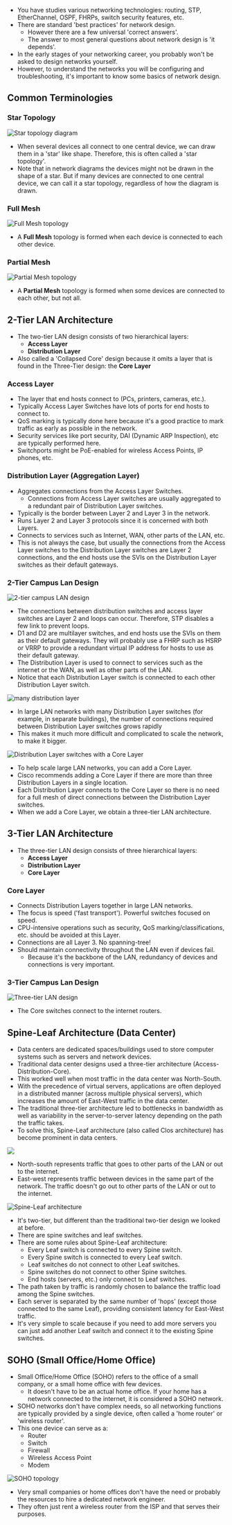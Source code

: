 * You have studies various networking technologies: routing, STP, EtherChannel, OSPF, FHRPs, switch security features, etc.
* There are standard 'best practices' for network design.
	* However there are a few universal 'correct answers'.
	* The answer to most general questions about network design is 'it depends'.
* In the early stages of your networking career, you probably won't be asked to design networks yourself.
* However, to understand the networks you will be configuring and troubleshooting, it's important to know some basics of network design.
## Common Terminologies
### Star Topology
![Star topology diagram](./img3/star-topology.png)
* When several devices all connect to one central device, we can draw them in a 'star' like shape. Therefore, this is often called a 'star topology'.
* Note that in network diagrams the devices might not be drawn in the shape of a star. But if many devices are connected to one central device, we can call it a star topology, regardless of how the diagram is drawn.
### Full Mesh
![Full Mesh topology](./img3/full-mesh-topology.png)
* A **Full Mesh** topology is formed when each device is connected to each other device.
### Partial Mesh
![Partial Mesh topology](./img3/partial-mesh-topology.png)
* A **Partial Mesh** topology is formed when some devices are connected to each other, but not all.
## 2-Tier LAN Architecture
* The two-tier LAN design consists of two hierarchical layers:
	* **Access Layer**
	* **Distribution Layer**
* Also called a 'Collapsed Core' design because it omits a layer that is found in the Three-Tier design: the **Core Layer**
### Access Layer
* The layer that end hosts connect to (PCs, printers, cameras, etc.).
* Typically Access Layer Switches have lots of ports for end hosts to connect to.
* QoS marking is typically done here because it's a good practice to mark traffic as early as possible in the network.
* Security services like port security, DAI (Dynamic ARP Inspection), etc are typically performed here.
* Switchports might be PoE-enabled for wireless Access Points, IP phones, etc.
### Distribution Layer (Aggregation Layer)
* Aggregates connections from the Access Layer Switches.
	* Connections from Access Layer switches are usually aggregated to a redundant pair of Distribution Layer switches.
* Typically is the border between Layer 2 and Layer 3 in the network. 
* Runs Layer 2 and Layer 3 protocols since it is concerned with both Layers.
* Connects to services such as Internet, WAN, other parts of the LAN, etc.
* This is not always the case, but usually the connections from the Access Layer switches to the Distribution Layer switches are Layer 2 connections, and the end hosts use the SVIs on the Distribution Layer switches as their default gateways.
### 2-Tier Campus Lan Design
![2-tier campus LAN design](./img3/two-tier-campus-lan-design.png)
* The connections between distribution switches and access layer switches are Layer 2 and loops can occur. Therefore, STP disables a few link to prevent loops.
* D1 and D2 are multilayer switches, and end hosts use the SVIs on them as their default gateways. They will probably use a FHRP such as HSRP or VRRP to provide a redundant virtual IP address for hosts to use as their default gateway.
* The Distribution Layer is used to connect to services such as the internet or the WAN, as well as other parts of the LAN.
* Notice that each Distribution Layer switch is connected to each other Distribution Layer switch.

![many distribution layer](./img3/many-distribution-layer.png)
* In large LAN networks with many Distribution Layer switches (for example, in separate buildings), the number of connections required between Distribution Layer switches grows rapidly
* This makes it much more difficult and complicated to scale the network, to make it bigger.

![Distribution Layer switches with a Core Layer](./img3/distribution-layer-switches-with-core-layer.png)
* To help scale large LAN networks, you can add a Core Layer.
* Cisco recommends adding a Core Layer if there are more than three Distribution Layers in a single location.
* Each Distribution Layer connects to the Core Layer so there is no need for a full mesh of direct connections between the Distribution Layer switches.
* When we add a Core Layer, we obtain a three-tier LAN architecture.
## 3-Tier LAN Architecture
* The three-tier LAN design consists of three hierarchical layers:
	* **Access Layer**
	* **Distribution Layer**
	* **Core Layer**
### Core Layer
* Connects Distribution Layers together in large LAN networks.
* The focus is speed ('fast transport'). Powerful switches focused on speed.
* CPU-intensive operations such as security, QoS marking/classifications, etc. should be avoided at this Layer.
* Connections are all Layer 3. No spanning-tree!
* Should maintain connectivity throughout the LAN even if devices fail.
	* Because it's the backbone of the LAN, redundancy of devices and connections is very important.
### 3-Tier Campus Lan Design
![Three-tier LAN design](./img3/three-tier-lan-design.png)
* The Core switches connect to the internet routers.
## Spine-Leaf Architecture (Data Center)
* Data centers are dedicated spaces/buildings used to store computer systems such as servers and network devices.
* Traditional data center designs used a three-tier architecture (Access-Distribution-Core).
* This worked well when most traffic in the data center was North-South.
* With the precedence of virtual servers, applications are often deployed in a distributed manner (across multiple physical servers), which increases the amount of East-West traffic in the data center.
* The traditional three-tier architecture led to bottlenecks in bandwidth as well as variability in the server-to-server latency depending on the path the traffic takes.
* To solve this, Spine-Leaf architecture (also called Clos architecture) has become prominent in data centers.

![](./img3/north-south-east-west.png)
* North-south represents traffic that goes to other parts of the LAN or out to the internet.
* East-west represents traffic between devices in the same part of the network. The traffic doesn't go out to other parts of the LAN or out to the internet.


![Spine-Leaf architecture](./img3/spine-leaf-architecture.png)
* It's two-tier, but different than the traditional two-tier design we looked at before.
* There are spine switches and leaf switches.
* There are some rules about Spine-Leaf architecture:
	* Every Leaf switch is connected to every Spine switch.
	* Every Spine switch is connected to every Leaf switch.
	* Leaf switches do not connect to other Leaf switches.
	* Spine switches do not connect to other Spine switches.
	* End hosts (servers, etc.) only connect to Leaf switches.
* The path taken by traffic is randomly chosen to balance the traffic load among the Spine switches.
* Each server is separated by the same number of 'hops' (except those connected to the same Leaf), providing consistent latency for East-West traffic.
* It's very simple to scale because if you need to add more servers you can just add another Leaf switch and connect it to the existing Spine switches.
## SOHO (Small Office/Home Office)
* Small Office/Home Office (SOHO) refers to the office of a small company, or a small home office with few devices.
	* It doesn't have to be an actual home office. If your home has a network connected to the internet, it is considered a SOHO network.
* SOHO networks don't have complex needs, so all networking functions are typically provided by a single device, often called a 'home router' or 'wireless router'.
* This one device can serve as a:
	* Router
	* Switch
	* Firewall
	* Wireless Access Point
	* Modem

![SOHO topology](./img3/SOHO-topology.png)
* Very small companies or home offices don't have the need or probably the resources to hire a dedicated network engineer.
* They often just rent a wireless router from the ISP and that serves their purposes.